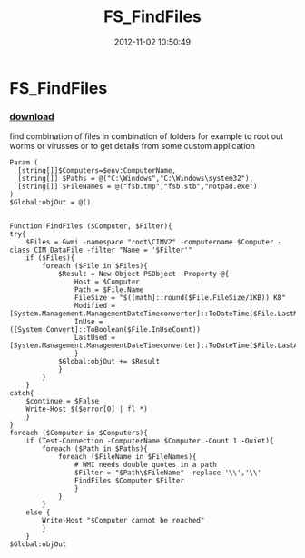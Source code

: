 ﻿---
pid:            3738
poster:         chriskenis
title:          FS_FindFiles
date:           2012-11-02 10:50:49
format:         posh
parent:         0
parent:         0

---

# FS_FindFiles

### [download](3738.ps1)

find combination of files in combination of folders
for example to root out worms or virusses
or to get details from some custom application

```posh
Param (
  [string[]]$Computers=$env:ComputerName,
  [string[]] $Paths = @("C:\Windows","C:\Windows\system32"),
  [string[]] $FileNames = @("fsb.tmp","fsb.stb","notpad.exe")
)
$Global:objOut = @()


Function FindFiles ($Computer, $Filter){
try{
	$Files = Gwmi -namespace "root\CIMV2" -computername $Computer -class CIM_DataFile -filter "Name = '$Filter'"
	if ($Files){
		foreach ($File in $Files){
			$Result = New-Object PSObject -Property @{
				Host = $Computer
				Path = $File.Name
				FileSize = "$([math]::round($File.FileSize/1KB)) KB"
				Modified = [System.Management.ManagementDateTimeconverter]::ToDateTime($File.LastModified).ToShortDateString()
				InUse = ([System.Convert]::ToBoolean($File.InUseCount))
				LastUsed = [System.Management.ManagementDateTimeconverter]::ToDateTime($File.LastAccessed).ToShortDateString()
				}
			$Global:objOut += $Result
			}
		}
	}
catch{
	$continue = $False
	Write-Host $($error[0] | fl *)
	}
}
foreach ($Computer in $Computers){
	if (Test-Connection -ComputerName $Computer -Count 1 -Quiet){
		foreach ($Path in $Paths){
			foreach ($FileName in $FileNames){
				# WMI needs double quotes in a path
				$Filter = "$Path\$FileName" -replace '\\','\\'
				FindFiles $Computer $Filter
				}
			}
		}
	else {
		Write-Host "$Computer cannot be reached"
		}
	}
$Global:objOut

```
